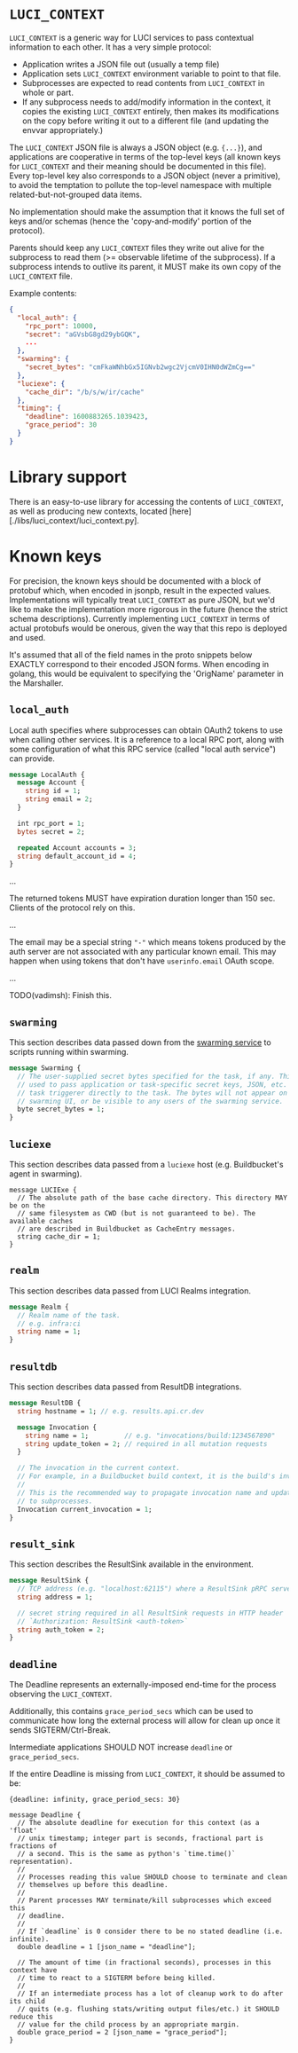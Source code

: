# `LUCI_CONTEXT`

`LUCI_CONTEXT` is a generic way for LUCI services to pass contextual
information to each other. It has a very simple protocol:
  * Application writes a JSON file out (usually a temp file)
  * Application sets `LUCI_CONTEXT` environment variable to point to that file.
  * Subprocesses are expected to read contents from `LUCI_CONTEXT` in whole or
    part.
  * If any subprocess needs to add/modify information in the context, it copies
    the existing `LUCI_CONTEXT` entirely, then makes its modifications on the
    copy before writing it out to a different file (and updating the envvar
    appropriately.)

The `LUCI_CONTEXT` JSON file is always a JSON object (e.g. `{...}`), and
applications are cooperative in terms of the top-level keys (all known keys for
`LUCI_CONTEXT` and their meaning should be documented in this file). Every
top-level key also corresponds to a JSON object (never a primitive), to avoid
the temptation to pollute the top-level namespace with multiple
related-but-not-grouped data items.

No implementation should make the assumption that it knows the full set of keys
and/or schemas (hence the 'copy-and-modify' portion of the protocol).

Parents should keep any `LUCI_CONTEXT` files they write out alive for the
subprocess to read them (>= observable lifetime of the subprocess). If
a subprocess intends to outlive its parent, it MUST make its own copy of the
`LUCI_CONTEXT` file.

Example contents:

```json
{
  "local_auth": {
    "rpc_port": 10000,
    "secret": "aGVsbG8gd29ybGQK",
    ...
  },
  "swarming": {
    "secret_bytes": "cmFkaWNhbGx5IGNvb2wgc2VjcmV0IHN0dWZmCg=="
  },
  "luciexe": {
    "cache_dir": "/b/s/w/ir/cache"
  },
  "timing": {
    "deadline": 1600883265.1039423,
    "grace_period": 30
  }
}
```

# Library support
There is an easy-to-use library for accessing the contents of `LUCI_CONTEXT`, as
well as producing new contexts, located
[here][./libs/luci_context/luci_context.py].

# Known keys

For precision, the known keys should be documented with a block of protobuf
which, when encoded in jsonpb, result in the expected values. Implementations
will typically treat `LUCI_CONTEXT` as pure JSON, but we'd like to make the
implementation more rigorous in the future (hence the strict schema
descriptions). Currently implementing `LUCI_CONTEXT` in terms of actual
protobufs would be onerous, given the way that this repo is deployed and used.

It's assumed that all of the field names in the proto snippets below EXACTLY
correspond to their encoded JSON forms. When encoding in golang, this would be
equivalent to specifying the 'OrigName' parameter in the Marshaller.

## `local_auth`

Local auth specifies where subprocesses can obtain OAuth2 tokens to use when
calling other services. It is a reference to a local RPC port, along with
some configuration of what this RPC service (called "local auth service") can
provide.

```proto
message LocalAuth {
  message Account {
    string id = 1;
    string email = 2;
  }

  int rpc_port = 1;
  bytes secret = 2;

  repeated Account accounts = 3;
  string default_account_id = 4;
}
```

...

The returned tokens MUST have expiration duration longer than 150 sec. Clients
of the protocol rely on this.

...

The email may be a special string `"-"` which means tokens produced by the auth
server are not associated with any particular known email. This may happen when
using tokens that don't have `userinfo.email` OAuth scope.

...

TODO(vadimsh): Finish this.


## `swarming`

This section describes data passed down from the
[swarming service](../appengine/swarming) to scripts running within swarming.

```proto
message Swarming {
  // The user-supplied secret bytes specified for the task, if any. This can be
  // used to pass application or task-specific secret keys, JSON, etc. from the
  // task triggerer directly to the task. The bytes will not appear on any
  // swarming UI, or be visible to any users of the swarming service.
  byte secret_bytes = 1;
}
```

## `luciexe`

This section describes data passed from a `luciexe` host (e.g. Buildbucket's
agent in swarming).

```
message LUCIExe {
  // The absolute path of the base cache directory. This directory MAY be on the
  // same filesystem as CWD (but is not guaranteed to be). The available caches
  // are described in Buildbucket as CacheEntry messages.
  string cache_dir = 1;
}
```

## `realm`

This section describes data passed from LUCI Realms integration.

```proto
message Realm {
  // Realm name of the task.
  // e.g. infra:ci
  string name = 1;
}
```

## `resultdb`

This section describes data passed from ResultDB integrations.

```proto
message ResultDB {
  string hostname = 1; // e.g. results.api.cr.dev

  message Invocation {
    string name = 1;         // e.g. "invocations/build:1234567890"
    string update_token = 2; // required in all mutation requests
  }

  // The invocation in the current context.
  // For example, in a Buildbucket build context, it is the build's invocation.
  //
  // This is the recommended way to propagate invocation name and update token
  // to subprocesses.
  Invocation current_invocation = 1;
}
```

## `result_sink`

This section describes the ResultSink available in the environment.

```proto
message ResultSink {
  // TCP address (e.g. "localhost:62115") where a ResultSink pRPC server is hosted.
  string address = 1;

  // secret string required in all ResultSink requests in HTTP header
  // `Authorization: ResultSink <auth-token>`
  string auth_token = 2;
}
```

## `deadline`

The Deadline represents an externally-imposed end-time for the process
observing the `LUCI_CONTEXT`.

Additionally, this contains `grace_period_secs` which can be used to
communicate how long the external process will allow for clean up once it
sends SIGTERM/Ctrl-Break.

Intermediate applications SHOULD NOT increase `deadline` or `grace_period_secs`.

If the entire Deadline is missing from `LUCI_CONTEXT`, it should be assumed to
be:

    {deadline: infinity, grace_period_secs: 30}

```
message Deadline {
  // The absolute deadline for execution for this context (as a 'float'
  // unix timestamp; integer part is seconds, fractional part is fractions of
  // a second. This is the same as python's `time.time()` representation).
  //
  // Processes reading this value SHOULD choose to terminate and clean
  // themselves up before this deadline.
  //
  // Parent processes MAY terminate/kill subprocesses which exceed this
  // deadline.
  //
  // If `deadline` is 0 consider there to be no stated deadline (i.e. infinite).
  double deadline = 1 [json_name = "deadline"];

  // The amount of time (in fractional seconds), processes in this context have
  // time to react to a SIGTERM before being killed.
  //
  // If an intermediate process has a lot of cleanup work to do after its child
  // quits (e.g. flushing stats/writing output files/etc.) it SHOULD reduce this
  // value for the child process by an appropriate margin.
  double grace_period = 2 [json_name = "grace_period"];
}
```
